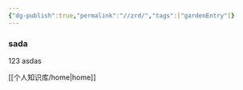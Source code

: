 ```yaml
---
{"dg-publish":true,"permalink":"//zrd/","tags":["gardenEntry"]}
---
```



### sada
123
asdas

[[个人知识库/home\|home]]